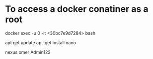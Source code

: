 # To access a docker conatiner as a root 
docker exec -u 0 -it <30bc7e9d7284>  bash 


apt get update
apt-get install nano


<server>
  <id>nexus</id>
  <username>omer</username>
  <password>Admin123</password>
</server>


